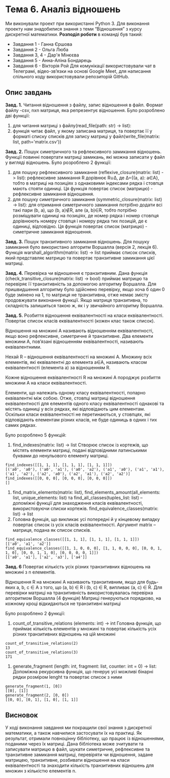 # Тема 6. Аналіз відношень
 
Ми виконували проект при використанні Python 3. Для виконання проекту нам знадобилися знання з теми “Відношення” з курсу дискретної математики. **Розподіл роботи** в команді був такий:
* Завдання 1 - Ганна Єршова 
* Завдання 2 - Ольга Люба 
* Завдання 3, 4 - Дар'я Мінєєва 
* Завдання 5 - Анна-Аліна Бондарець 
* Завдання 6 - Вікторія Рой 
Для комунікації використовували чат в Телеграмі, відео-зв’язки на основі Google Meet, для написання спільного коду використовували репозиторій GitHub. 

## Опис завдань
**Завд. 1.** Читання відношення з файлу, запис відношення в файл. Формат файлу -csv, nxn матриця, яка репрезентує відношення.
Було розроблено дві функції:
1. для читання матриці з файлу(read_file(path: str) -> list):
1. функція читає файл, у якому записана матриця, та повертає її у форматі списку списків
для запису матриці у файл(write_file(matrix: list, path='matrix.csv'))

**Завд. 2.** Пошук симетричного та рефлексивного замикання відношень. Функції
повинні повертати матриці замикань, які можна записати у файл у вигляді
відношень.
Було розроблено 2 функції:
1. для пошуку рефлексивного замикання (reflexive_closure(matrix: list) -> list): рефлексивне замикання R дорівнює R∪∆, де ∆={(a, a): a∈A}, тобто в матриці на позиціях з однаковими індексами рядка і стовпця мають стояти одиниці. Ця функція повертає список (матрицю) - рефлексивне замикання відношення.
1. для пошуку симетричного замикання (symmetric_closure(matrix: list) -> list): для отримання симетричного замикання потрібно додати всі такі пари (b, a), що (b, a)∉R, але (a, b)∈R, тобто потрібно розміщувати одиниці на позиціях, де номер рядка і номер стовпця дорівнюють номеру стовпця і номеру рядка тих позицій, де є одиниці, відповідно. Ця функція повертає список (матрицю) - симетричне замикання відношення.

**Завд. 3.** Пошук транзитивного замикання відношень. Для пошуку замикання було використано алгоритм Воршалла (версія 2, лекція 6).  
Функція warshall_algorithm(matrix: list) -> list приймає список списків, який представляє матрицю та повертає транзитивне замикання цієї матриці.

**Завд. 4.** Перевірка чи відношення є транзитивним. Дана функція (check_transitive_closure(matrix: list) -> bool) приймає матрицю та перевіряє її транзитивність за допомогою алгоритму Воршалла. Для пришвидшення алгоритму було здійснено перевірку, якщо хоча б один 0 буде змінено на 1, то матриця не транзитивна, отже немає змісту продовжувати виконання функції. Якщо матриця транзитивна, то складність залишиться такою ж, як і у звичайного алгоритму Воршалла.

**Завд. 5.** Розбиття відношення еквівалентності на класи еквівалентності. Повертає список класів еквівалентності (кожен клас також список).

Відношення на множині A називають відношенням еквівалентності, якщо воно рефлексивне, симетричне й транзитивне. Два елементи множини А, пов’язані відношенням еквівалентності, називають еквівалентними.

Нехай R – відношення еквівалентності на множині А. Множину всіх елементів, які еквівалентні до елемента a∈A, називають класом еквівалентності (елемента а) за відношенням R. 

Кожне відношення еквівалентності R на множині А породжує розбиття множини А на класи еквівалентності. 

Елементи, що належать одному класу еквівалентності, попарно еквівалентні між собою. Отже, стовпці матриці відношення еквівалентності для елементів одного класу еквівалентності однакові та містять одиниці у всіх рядках, які відповідають цим елементам. Оскільки класи еквівалентності не перетинаються, у стовпцях, які відповідають елементам різних класів, не буде одиниць в одних і тих самих рядках.

Було розроблено 5 функцій:
1. find_indexes(matrix: list) -> list
Створює список із кортежів, що містять елементи матриці, подані відповідними латинськими буквами до ненульового елементу матриці. 
```
find_indexes([[1, 1, 1], [1, 1, 1], [1, 1, 1]])
[('a0', 'a0'), ('a0', 'a1'), ('a0', 'a2'), ('a1', 'a0'), ('a1', 'a1'), ('a1', 'a2'), ('a2', 'a0'), ('a2', 'a1'), ('a2', 'a2')]
find_indexes([[0, 0, 0], [0, 0, 0], [0, 0, 0]])
[]
```
1. find_matrix_elements(matrix: list), find_elements_amount(all_elements: list, unique_elements: list) та find_all_classes(tuples_list: list) – допоміжні функції для знаходження класів еквівалентності, використовуючи списки кортежів.
find_equivalence_classes(matrix: list) -> list
1. Головна функція, що викликає усі попередні й у кінцевому випадку повертає список із усіх класів еквівалентності. Аргумент matrix – матриця, подана як список списків. 
```
find_equivalence_classes([[1, 1, 1], [1, 1, 1], [1, 1, 1]])
[['a0', 'a1', 'a2']]
find_equivalence_classes([[1, 1, 0, 0, 0], [1, 1, 0, 0, 0], [0, 0, 1, 1, 0], [0, 0, 1, 1, 0], [0, 0, 0, 0, 1]])
[['a0', 'a1'], ['a2', 'a3'], ['a4']]
```

**Завд. 6**
Повертає кількість усіх різних транзитивних відношень на множині з n елементів.

Відношення R на множині A називають транзитивним, якщо для будь-яких a, b, c ∈ A з того, що (a, b) ∈ R і (b, c) ∈ R, випливає (a, c) ∈ R.
Для перевірки матриці на транзитивність використовувалась перевірка алгоритмом Воршалла (4 функція)
Матриці генеруються порядково, на кожному кроці відкидаються не транзитивні матриці

Було розроблено 2 функції:
1. count_of_transitive_relations (elements: int) -> int
Головна функція, що приймає кількість елементів у множині та повертає кількість усіх різних транзитивних відношень на цій множині
```
count_of_transitive_relations(2)
13
count_of_transitive_relations(3)
171
```
1. generate_fragment (length: int, fragment: list, counter: int = 0) -> list:
Допоміжна рекурсивна функція, що генерує усі можливі бінарні рядки розміром lenght та повертає список з ними
```
generate_fragment(1, [0])
[[0], [1]]
generate_fragment(2, [0, 0])
[[0, 0], [0, 1], [1, 0], [1, 1]]
```


## Висновок
У ході виконання завдання ми покращили свої знання з дискретної математики, а також навчилися застосувати їх на практиці. Як результат, отримали повноцінну бібліотеку, що працює із відношеннями, поданими через їх матриці. Дана бібліотека може зчитувати та записувати матрицю в файл, шукати симетричне, рефлексивне та транзитивне замикання матриці, перевіряти чи відношення, задане матрицею, транзитивне, розбивати відношення на класи еквівалентності та знаходити кількість транзитивних відношень для множин з кількістю елементів n.

